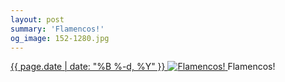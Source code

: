 ```yaml
---
layout: post
summary: 'Flamencos!'
og_image: 152-1280.jpg
---
```


<p>
 <time>
  <a href="/152">
   {{ page.date | date: "%B %-d, %Y" }}
  </a>
 </time>
 <a href="/152">
  <img alt="Flamencos!" data-taken="11/8/2013" sizes="(min-width: 700px) 50vw, calc(100vw - 2rem)" src="{{ site.assets_url }}/152-640.jpg" srcset="{{ site.assets_url }}/152-1280.jpg 1280w, {{ site.assets_url }}/152-960.jpg 960w, {{ site.assets_url }}/152-640.jpg 640w, {{ site.assets_url }}/152-320.jpg 320w"/>
 </a>
 <span>
  Flamencos!
 </span>
</p>
